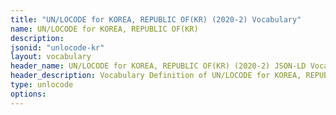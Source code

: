 ```yaml
---
title: "UN/LOCODE for KOREA, REPUBLIC OF(KR) (2020-2) Vocabulary"
name: UN/LOCODE for KOREA, REPUBLIC OF(KR) 
description: 
jsonid: "unlocode-kr"
layout: vocabulary
header_name: UN/LOCODE for KOREA, REPUBLIC OF(KR) (2020-2) JSON-LD Vocabulary
header_description: Vocabulary Definition of UN/LOCODE for KOREA, REPUBLIC OF(KR) (2020-2) semantics in HTML format. JSON-LD format is available at [unlocode-kr.jsonld](/vocabulary/unlocode-kr.jsonld)
type: unlocode
options:
---
```

